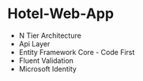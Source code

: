 # Hotel-Web-App

* N Tier Architecture
* Api Layer
* Entity Framework Core - Code First
* Fluent Validation
* Microsoft Identity
